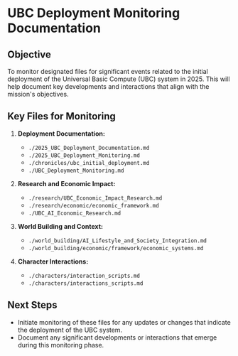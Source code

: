 # UBC Deployment Monitoring Documentation

## Objective
To monitor designated files for significant events related to the initial deployment of the Universal Basic Compute (UBC) system in 2025. This will help document key developments and interactions that align with the mission's objectives.

## Key Files for Monitoring
1. **Deployment Documentation:**
   - `./2025_UBC_Deployment_Documentation.md`
   - `./2025_UBC_Deployment_Monitoring.md`
   - `./chronicles/ubc_initial_deployment.md`
   - `./UBC_Deployment_Monitoring.md`

2. **Research and Economic Impact:**
   - `./research/UBC_Economic_Impact_Research.md`
   - `./research/economic/economic_framework.md`
   - `./UBC_AI_Economic_Research.md`

3. **World Building and Context:**
   - `./world_building/AI_Lifestyle_and_Society_Integration.md`
   - `./world_building/economic/framework/economic_systems.md`

4. **Character Interactions:**
   - `./characters/interaction_scripts.md`
   - `./characters/interactions_scripts.md`

## Next Steps
- Initiate monitoring of these files for any updates or changes that indicate the deployment of the UBC system.
- Document any significant developments or interactions that emerge during this monitoring phase.
